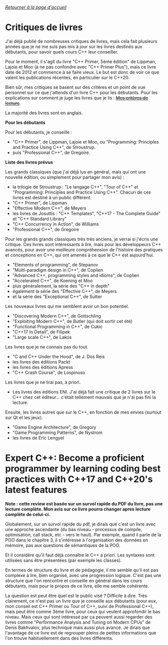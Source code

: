 *[Retourner à la page d'accueil](README.md)*

# Critiques de livres

J'ai déjà publié de nombreuses critiques de livres, mais cela fait plusieurs années que je ne me suis pas mis à
jour sur les livres destinés aux débutants, pour savoir quels cours C++ leur conseiller.

Pour le moment, il s'agit du livre "C++ Primer, 5ème édition" de Lippman, Lajoie et Moo (à ne pas confondre avec "C++ Primer Plus"),
mais ce livre date de 2012 et commence à se faire vieux. Le but est donc de voir ce que valent les publications récentes,
en particulier sur le C++20.

Bien sûr, mes critiques se basent sur des critères et un point de vue personnel sur ce que j'attends d'un livre C++ pour
les débutants. Pour les explications sur comment je juge les livres que je lis : ~~[Mes critères de lecture](critiques-criteres.md)~~.

La majorité des livres sont en anglais.

**Pour les débutants**

Pour les débutants, je conseille :

- "C++ Primer", de Lippman, Lajoie et Moo, ou "Programming: Principles and Practice Using C++", de Stroustrup.
- puis "Professional C++", de Gregoire.

**Liste des livres prévus**

Les grands classiques (que j'ai déjà lus en général, mais qui ont une nouvelle édition, ou simplement pour partager mon avis) :

- la trilogie de Stroustrup : "Le langage C++", "Tour of C++" et "Programming: Principles and Practice Using C++". Chacun de ces
livres est destiné à un public différent.
- "C++ Primer", de Lippman
- "Effective Modern C++", de Meyers
- les livres de Josuttis : "C++ Templates", "C++17 - The Complete Guide" et "C++ Standard Library"
- "C++ Concurrency in Action", de Williams
- "Professional C++", de Gregoire

Pour les grands grands classiques très très anciens, je verrai si j'écris une critique. Ces livres sont intéressants à lire,
mais pour les développeurs C++ avancés, pour avoir une meilleure compréhension de l'histoire des pratiques et conceptions en C++,
qui ont amenés à ce que le C++ est aujourd'hui.

- "Elements of programming", de Stepanov
- "Multi-paradigm design in C++", de Coplien
- "Advanced C++, programming styles and idioms", de Coplien
- "Accelerated C++", de Koening et Moo
- plus généralement, la série des "C++ in depth"
- également la série des "Effective C++", de Meyers
- et la série des "Exceptional C++", de Sutter

Les nouveaux livres qui me semblent avoir un bon potentiel.

- "Discovering Modern C++", de Gottschling
- "Exploiting Modern C++", de Butler (qui doit sortir cet été)
- "Functional Programming in C++", de Cukic
- "C++17 In Detail", de Filipek
- "Large scale C++", de Lakos

Les livres que je ne connais pas du tout.

- "C and C++ Under the Hood", de J. Dos Reis
- les livres des éditions Packt
- les livres des éditions Apress
- "C++ Crash Course", de Lospinoso

Les livres que je ne lirai pas, à priori.

- Les livres des éditions ENI. J'ai déjà fait une critique de 2 livres sur le C++ chez cet éditeur... c'était tellement mauvais que
je n'ai pas fini la lecture.

Ensuite, les livres autres que sur le C++, en fonction de mes envies (surtout sur Qt et les jeux).

- "Game Engine Architecture", de Gregory
- "Game Programming Patterns", de Nystrom
- les livres de Eric Lengyel

# Expert C++: Become a proficient programmer by learning coding best practices with C++17 and C++20's latest features

**Note : cette review est basée sur un survol rapide du PDF du livre, pas une lecture complète. Mon avis sur ce livre pourra changer apres lecture complète de celui-ci.**

Globalement, sur un survol rapide du pdf, je dirais que c'est un livre avec une approche ascendante (du bas niveau - processus de compile, optimisation, call stack, etc - vers le haut). Par exemple, quand il parle de la POO dans le chapitre 3, il s'intéresse à l'organisation des données en mémoire, pas aux questions de sémantiques de la POO.

Et il considère qu'il faut déjà connaître le C++ a priori. Les syntaxes sont utilisées sans être présentées (par exemple les classes).

En termes de structure du livre et de pédagogie, il me semble qu'il est pas complexe à lire, bien organisé, avec une progression logique. C'est pas une structure que l'on rencontre et conseille en général dans les cours débutants, mais pour le propos de ce livre, elle me semble cohérente. 

La question est peut être quel est le public visé ? Difficile à dire. Très clairement, ce n'est pas un livre que je conseille aux débutants (pour eux, mon conseil est C++ Primer ou Tour of C++, suivi de Professional C++), mais peut être comme 3ème livre, pour ceux qui veulent approfondir le bas niveau. Mais ceux qui sont intéressé par ça peuvent aussi regarder des livres comme "Performance Analysis and Tuning on Modern CPUs" de Denis Bakhvalov, plus technique mais aussi plus avancé. Je dirais que l'avantage de ce livre est de regrouper pleins de petites informations que l'on trouve habituellement dans des livres différents.

